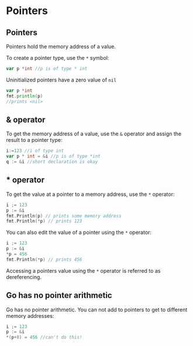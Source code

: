 # Pointers


## Pointers
Pointers hold the memory address of a value.

To create a pointer type, use the `*` symbol:


```go
var p *int //p is of type * int
```

Uninitialized pointers have a zero value of `nil`

```go
var p *int 
fmt.println(p)
//prints <nil>
```

## & operator
To get the memory address of a value, use the `&` operator and assign the result to a pointer type:

```go
i:=123 //i of type int
var p * int = &i //p is of type *int
q := &i //short declaration is okay

```

## * operator
To get the value at a pointer to a memory address, use the `*` operator:

```go
i ;= 123
p := &i
fmt.Println(p) // prints some memory address
fmt.Println(*p) // prints 123
```


You can also edit the value of a pointer using the `*` operator:

```go
i ;= 123
p := &i
*p = 456
fmt.Println(*p) // prints 456
```

Accessing a pointers value using the `*` operator is referred to as dereferencing. 

## Go has no pointer arithmetic

Go has no pointer arithmetic. You can not add to pointers to get to different memory addresses:

```go
i ;= 123
p := &i
*(p+8) = 456 //can't do this!
```